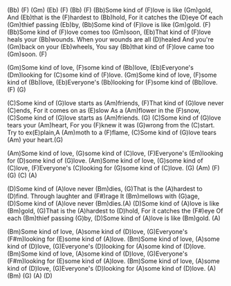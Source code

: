 (Bb) (F) (Gm) (Eb) (F) (Bb) (F)
(Bb)Some kind of (F)love is like (Gm)gold,
And (Eb)that is the (F)hardest to (Bb)hold,
For it catches the (D)eye
Of each (Gm)thief passing (Eb)by,
(Bb)Some kind of (F)love is like (Gm)gold. (F)
(Bb)Some kind of (F)love comes too (Gm)soon,
(Eb)That kind of (F)love heals your (Bb)wounds.
When your wounds are all (D)healed
And you're (Gm)back on your (Eb)wheels,
You say (Bb)that kind of (F)love came too (Gm)soon.  (F)

(Gm)Some kind of love, (F)some kind of (Bb)love,
(Eb)Everyone's (Dm)looking for (C)some kind of (F)love.
(Gm)Some kind of love, (F)some kind of (Bb)love,
(Eb)Everyone's (Bb)looking for (F)some kind of (Bb)love. (F) (G)

(C)Some kind of (G)love starts as (Am)friends,
(F)That kind of (G)love never (C)ends,
For it comes on as (E)slow
As a (Am)flower in the (F)snow,
(C)Some kind of (G)love starts as (Am)friends. (G)
(C)Some kind of (G)love tears your (Am)heart,
For you (F)knew it was (G)wrong from the (C)start.
Try to ex(E)plain,A (Am)moth to a (F)flame,
(C)Some kind of (G)love tears (Am)  your heart.(G)

(Am)Some kind of love, (G)some kind of (C)love,
(F)Everyone's (Em)looking for (D)some kind of (G)love.
(Am)Some kind of love, (G)some kind of (C)love,
(F)Everyone's (C)looking for (G)some kind of (C)love. 
(G) (Am) (F) (G) (C) (A)

(D)Some kind of (A)love never (Bm)dies,
(G)That is the (A)hardest to (D)find.
Through laughter and (F#)rage
It (Bm)mellows with (G)age,
(D)Some kind of (A)love never (Bm)dies.(A)
(D)Some kind of (A)love is like (Bm)gold,
(G)That is the (A)hardest to (D)hold,
For it catches the (F#)eye
Of each (Bm)thief passing (G)by,
(D)Some kind of (A)love is like (Bm)gold. (A)

(Bm)Some kind of love, (A)some kind of (D)love,
(G)Everyone's (F#m)looking for (E)some kind of (A)love.
(Bm)Some kind of love, (A)some kind of (D)love,
(G)Everyone's (D)looking for (A)some kind of (D)love.
(Bm)Some kind of love, (A)some kind of (D)love,
(G)Everyone's (F#m)looking for (E)some kind of (A)love.
(Bm)Some kind of love, (A)some kind of (D)love,
(G)Everyone's (D)looking for (A)some kind of (D)love. 
(A) (Bm) (G) (A) (D)
